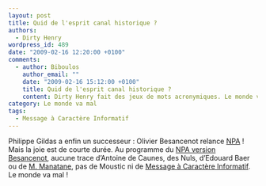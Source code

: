 ```yaml
---
layout: post
title: Quid de l'esprit canal historique ?
authors:
  - Dirty Henry
wordpress_id: 489
date: "2009-02-16 12:20:00 +0100"
comments:
  - author: Biboulos
    author_email: ""
    date: "2009-02-16 15:12:00 +0100"
    title: Quid de l'esprit canal historique ?
    content: Dirty Henry fait des jeux de mots acronymiques. Le monde va mal !
category: Le monde va mal
tags:
  - Message à Caractère Informatif
---
```


Philippe Gildas a enfin un successeur : Olivier Besancenot relance [NPA][2] !
Mais la joie est de courte durée. Au programme du [NPA version Besancenot][1],
aucune trace d’Antoine de Caunes, des Nuls, d’Edouard Baer ou de [M.
Manatane][3], pas de Moustic ni de [Message à Caractère Informatif][4]. Le monde
va mal !

[1]: https://fr.wikipedia.org/wiki/Nouveau_Parti_anticapitaliste
[2]: https://fr.wikipedia.org/wiki/Nulle_part_ailleurs
[3]: https://www.youtube.com/watch?v=8afxOSPY3z0
[4]: https://www.youtube.com/@Messageacaractereinformatif
